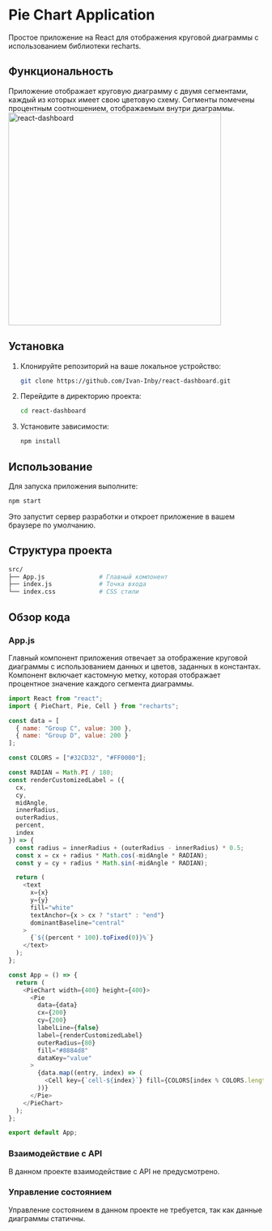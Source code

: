 # Pie Chart Application

Простое приложение на React для отображения круговой диаграммы с использованием библиотеки recharts.

## Функциональность

Приложение отображает круговую диаграмму с двумя сегментами, каждый из которых имеет свою цветовую схему. Сегменты помечены процентным соотношением, отображаемым внутри диаграммы.
<img width="420" alt="react-dashboard" src="https://github.com/user-attachments/assets/8119d082-7ec4-4bf2-b43b-8ad9a451a325">

## Установка

1. Клонируйте репозиторий на ваше локальное устройство:
    ```bash
    git clone https://github.com/Ivan-Inby/react-dashboard.git
    ```
2. Перейдите в директорию проекта:
    ```bash
    cd react-dashboard
    ```
3. Установите зависимости:
    ```bash
    npm install
    ```

## Использование

Для запуска приложения выполните:
```bash
npm start
```
Это запустит сервер разработки и откроет приложение в вашем браузере по умолчанию.

## Структура проекта

```bash
src/
├── App.js               # Главный компонент
├── index.js             # Точка входа
└── index.css            # CSS стили
```

## Обзор кода

### App.js

Главный компонент приложения отвечает за отображение круговой диаграммы с использованием данных и цветов, заданных в константах. Компонент включает кастомную метку, которая отображает процентное значение каждого сегмента диаграммы.

```javascript
import React from "react";
import { PieChart, Pie, Cell } from "recharts";

const data = [
  { name: "Group C", value: 300 },
  { name: "Group D", value: 200 }
];

const COLORS = ["#32CD32", "#FF0000"];

const RADIAN = Math.PI / 180;
const renderCustomizedLabel = ({
  cx,
  cy,
  midAngle,
  innerRadius,
  outerRadius,
  percent,
  index
}) => {
  const radius = innerRadius + (outerRadius - innerRadius) * 0.5;
  const x = cx + radius * Math.cos(-midAngle * RADIAN);
  const y = cy + radius * Math.sin(-midAngle * RADIAN);

  return (
    <text
      x={x}
      y={y}
      fill="white"
      textAnchor={x > cx ? "start" : "end"}
      dominantBaseline="central"
    >
      {`${(percent * 100).toFixed(0)}%`}
    </text>
  );
};

const App = () => {
  return (
    <PieChart width={400} height={400}>
      <Pie
        data={data}
        cx={200}
        cy={200}
        labelLine={false}
        label={renderCustomizedLabel}
        outerRadius={80}
        fill="#8884d8"
        dataKey="value"
      >
        {data.map((entry, index) => (
          <Cell key={`cell-${index}`} fill={COLORS[index % COLORS.length]} />
        ))}
      </Pie>
    </PieChart>
  );
};

export default App;
```

### Взаимодействие с API

В данном проекте взаимодействие с API не предусмотрено.

### Управление состоянием

Управление состоянием в данном проекте не требуется, так как данные диаграммы статичны.
